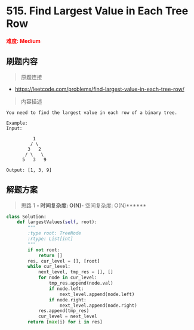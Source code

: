 # 515. Find Largest Value in Each Tree Row

**<font color=red>难度: Medium</font>**

## 刷题内容

> 原题连接

* https://leetcode.com/problems/find-largest-value-in-each-tree-row/

> 内容描述

```
You need to find the largest value in each row of a binary tree.

Example:
Input: 

          1
         / \
        3   2
       / \   \  
      5   3   9 

Output: [1, 3, 9]
```

## 解题方案

> 思路 1
******- 时间复杂度: O(N)******- 空间复杂度: O(N)******



```python
class Solution:
    def largestValues(self, root):
        """
        :type root: TreeNode
        :rtype: List[int]
        """
        if not root:
            return []
        res, cur_level = [], [root]
        while cur_level:
            next_level, tmp_res = [], []
            for node in cur_level:
                tmp_res.append(node.val)
                if node.left:
                    next_level.append(node.left)
                if node.right:
                    next_level.append(node.right)
            res.append(tmp_res)
            cur_level = next_level
        return [max(i) for i in res]
```
